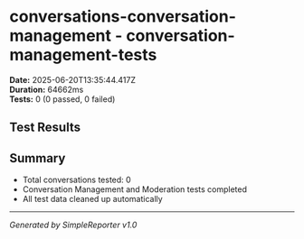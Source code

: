 # conversations-conversation-management - conversation-management-tests

**Date:** 2025-06-20T13:35:44.417Z  
**Duration:** 64662ms  
**Tests:** 0 (0 passed, 0 failed)

## Test Results



## Summary

- Total conversations tested: 0
- Conversation Management and Moderation tests completed
- All test data cleaned up automatically

---
*Generated by SimpleReporter v1.0*
